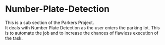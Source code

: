 # Number-Plate-Detection

<p> This is a sub section of the Parkers Project. <br> It deals with Number Plate Detection as the user enters the parking lot. This is to automate the job and to increase the chances of flawless execution of the task. </p>
